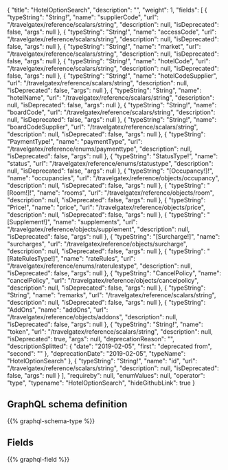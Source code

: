 {
  "title": "HotelOptionSearch",
  "description": "",
  "weight": 1,
  "fields": [
    {
      "typeString": "String!",
      "name": "supplierCode",
      "url": "/travelgatex/reference/scalars/string",
      "description": null,
      "isDeprecated": false,
      "args": null
    },
    {
      "typeString": "String!",
      "name": "accessCode",
      "url": "/travelgatex/reference/scalars/string",
      "description": null,
      "isDeprecated": false,
      "args": null
    },
    {
      "typeString": "String!",
      "name": "market",
      "url": "/travelgatex/reference/scalars/string",
      "description": null,
      "isDeprecated": false,
      "args": null
    },
    {
      "typeString": "String!",
      "name": "hotelCode",
      "url": "/travelgatex/reference/scalars/string",
      "description": null,
      "isDeprecated": false,
      "args": null
    },
    {
      "typeString": "String!",
      "name": "hotelCodeSupplier",
      "url": "/travelgatex/reference/scalars/string",
      "description": null,
      "isDeprecated": false,
      "args": null
    },
    {
      "typeString": "String",
      "name": "hotelName",
      "url": "/travelgatex/reference/scalars/string",
      "description": null,
      "isDeprecated": false,
      "args": null
    },
    {
      "typeString": "String!",
      "name": "boardCode",
      "url": "/travelgatex/reference/scalars/string",
      "description": null,
      "isDeprecated": false,
      "args": null
    },
    {
      "typeString": "String!",
      "name": "boardCodeSupplier",
      "url": "/travelgatex/reference/scalars/string",
      "description": null,
      "isDeprecated": false,
      "args": null
    },
    {
      "typeString": "PaymentType!",
      "name": "paymentType",
      "url": "/travelgatex/reference/enums/paymenttype",
      "description": null,
      "isDeprecated": false,
      "args": null
    },
    {
      "typeString": "StatusType!",
      "name": "status",
      "url": "/travelgatex/reference/enums/statustype",
      "description": null,
      "isDeprecated": false,
      "args": null
    },
    {
      "typeString": "[Occupancy!]!",
      "name": "occupancies",
      "url": "/travelgatex/reference/objects/occupancy",
      "description": null,
      "isDeprecated": false,
      "args": null
    },
    {
      "typeString": "[Room!]!",
      "name": "rooms",
      "url": "/travelgatex/reference/objects/room",
      "description": null,
      "isDeprecated": false,
      "args": null
    },
    {
      "typeString": "Price!",
      "name": "price",
      "url": "/travelgatex/reference/objects/price",
      "description": null,
      "isDeprecated": false,
      "args": null
    },
    {
      "typeString": "[Supplement!]",
      "name": "supplements",
      "url": "/travelgatex/reference/objects/supplement",
      "description": null,
      "isDeprecated": false,
      "args": null
    },
    {
      "typeString": "[Surcharge!]",
      "name": "surcharges",
      "url": "/travelgatex/reference/objects/surcharge",
      "description": null,
      "isDeprecated": false,
      "args": null
    },
    {
      "typeString": "[RateRulesType!]",
      "name": "rateRules",
      "url": "/travelgatex/reference/enums/raterulestype",
      "description": null,
      "isDeprecated": false,
      "args": null
    },
    {
      "typeString": "CancelPolicy",
      "name": "cancelPolicy",
      "url": "/travelgatex/reference/objects/cancelpolicy",
      "description": null,
      "isDeprecated": false,
      "args": null
    },
    {
      "typeString": "String",
      "name": "remarks",
      "url": "/travelgatex/reference/scalars/string",
      "description": null,
      "isDeprecated": false,
      "args": null
    },
    {
      "typeString": "AddOns",
      "name": "addOns",
      "url": "/travelgatex/reference/objects/addons",
      "description": null,
      "isDeprecated": false,
      "args": null
    },
    {
      "typeString": "String!",
      "name": "token",
      "url": "/travelgatex/reference/scalars/string",
      "description": null,
      "isDeprecated": true,
      "args": null,
      "deprecationReason": "",
      "descriptionSplitted": {
        "date": "2019-02-05",
        "first": "deprecated from",
        "second": ""
      },
      "deprecationDate": "2019-02-05",
      "typeName": "HotelOptionSearch"
    },
    {
      "typeString": "String!",
      "name": "id",
      "url": "/travelgatex/reference/scalars/string",
      "description": null,
      "isDeprecated": false,
      "args": null
    }
  ],
  "requireby": null,
  "enumValues": null,
  "operator": "type",
  "typename": "HotelOptionSearch",
  "hideGithubLink": true
}
## GraphQL schema definition

{{% graphql-schema-type %}}

## Fields

{{% graphql-field %}}
